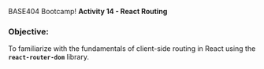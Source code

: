BASE404 Bootcamp!
**Activity 14 - React Routing**

### **Objective:**

To familiarize with the fundamentals of client-side routing in React using the **`react-router-dom`** library.
